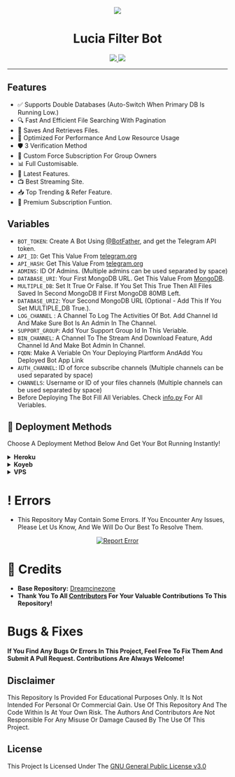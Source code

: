 <p align="center">
  <img src="https://github.com/NBBotz/Images/blob/main/Lucia.jpg">
</p>

<h1 align="center">Lucia Filter Bot</h1>

<p align="center">
  <a href="https://t.me/SilentXBotz_Support">
    <img src="https://img.shields.io/badge/Join-Support%20Group-blue?style=for-the-badge&logo=telegram">
  </a>
  <a href="http://t.me/Lucia_Filter_Bot">
    <img src="https://img.shields.io/badge/Demo%20Bot-Click%20Here-green?style=for-the-badge&logo=telegram">
  </a>
</p>

---

## Features  

- ✅ Supports Double Databases (Auto-Switch When Primary DB Is Running Low.)  
- 🔍 Fast And Efficient File Searching With Pagination  
- 📂 Saves And Retrieves Files.  
- 🚀 Optimized For Performance And Low Resource Usage  
- 🛡️ 3 Verification Method 
- 🤖 Custom Force Subscription For Group Owners
- 📊 Full Customisable. 
- 🔄 Latest Features.
- 📺 Best Streaming Site.
- 📥 Top Trending & Refer Feature.
- 👑 Premium Subscription Funtion.

## Variables
* `BOT_TOKEN`: Create A Bot Using [@BotFather](https://telegram.dog/BotFather), and get the Telegram API token.
* `API_ID`: Get This Value From [telegram.org](https://my.telegram.org/apps)
* `API_HASH`: Get This Value From [telegram.org](https://my.telegram.org/apps)
* `ADMINS`: ID Of Admins. (Multiple admins can be used separated by space)
* `DATABASE_URI`: Your First MongoDB URL. Get This Value From [MongoDB](https://www.mongodb.com).
* `MULTIPLE_DB`: Set It True Or False. If You Set This True Then All Files Saved In Second MongoDB If First MongoDB 80MB Left.
* `DATABASE_URI2`: Your Second MongoDB URL (Optional - Add This If You Set MULTIPLE_DB True.).
* `LOG_CHANNEL` : A Channel To Log The Activities Of Bot. Add Channel Id And Make Sure Bot Is An Admin In The Channel.
* `SUPPORT_GROUP`: Add Your Support Group Id In This Veriable.
* `BIN_CHANNEL`: A Channel To The Stream And Download Feature, Add Channel Id And Make Bot Admin In Channel.
* `FQDN`: Make A Veriable On Your Deploying Plartform AndAdd You Deployed Bot App Link
* `AUTH_CHANNEL`: ID of force subscribe channels (Multiple channels can be used separated by space)
* `CHANNELS`: Username or ID of your files channels (Multiple channels can be used separated by space)
*  Before Deploying The Bot Fill All Veriables. Check [info.py](https://github.com/NBBotz/Auto_Filter_Bot/blob/SilentXBotz/info.py) For All Veriables.

## 🚀 Deployment Methods

Choose A Deployment Method Below And Get Your Bot Running Instantly!  

<details>
  <summary><b>Heroku</b></summary>  

Click The Button Below To Instantly Deploy Your Bot On **Heroku**.  

<p align="center">
  <a href="https://heroku.com/deploy?template=https://github.com/NBBotz/Auto_Filter_Bot">
    <img src="https://www.herokucdn.com/deploy/button.svg" alt="Deploy on Heroku">
  </a>
</p>

</details>

<details>
  <summary><b>Koyeb</b></summary>  

Deploy On **Koyeb** In One Click!  

<p align="center">
  <a href="https://app.koyeb.com/deploy?type=git&repository=https://github.com/NBBotz/Auto_Filter_Bot&branch=SilentXBotz &name=LuciaFilterBot">
    <img src="https://www.koyeb.com/static/images/deploy/button.svg" alt="Deploy to Koyeb">
  </a>
</p>


</details>

<details>
  <summary><b>VPS</b></summary>  

Run The Following Commands To Deploy The Bot On A **VPS**:  

```bash
mkdir SilentXBotz && cd SilentXBotz
git clone https://github.com/NBBotz/Auto_Filter_Bot
cd Auto_Filter_Bot
python3 -m venv venv
source venv/bin/activate
pip install -r requirements.txt
python3 bot.py
```
</details>


# ! Errors 
- This Repository May Contain Some Errors. If You Encounter Any Issues, Please Let Us Know, And We Will Do Our Best To Resolve Them.
<p align="center">
  <a href="https://t.me/SilentXBotz_Support">
    <img src="https://img.shields.io/badge/Report-Error-red?style=for-the-badge&logo=telegram" alt="Report Error">
  </a>
</p>
  

# 📌 Credits  

- **Base Repository:** [Dreamcinezone](https://github.com/MrRaazz/Dreamcinezone.git)
- **Thank You To All [Contributors](https://github.com/NBBotz/Auto_Filter_Bot/graphs/contributors) For Your Valuable Contributions To This Repository!**


# Bugs & Fixes  

**If You Find Any Bugs Or Errors In This Project, Feel Free To Fix Them And Submit A Pull Request. Contributions Are Always Welcome!**  

## Disclaimer

This Repository Is Provided For Educational Purposes Only. It Is Not Intended For Personal Or Commercial Gain. Use Of This Repository And The Code Within Is At Your Own Risk. The Authors And Contributors Are Not Responsible For Any Misuse Or Damage Caused By The Use Of This Project.

## License

This Project Is Licensed Under The [GNU General Public License v3.0](https://github.com/NBBotz/Auto_Filter_Bot/blob/SilentXBotz/LICENSE)

